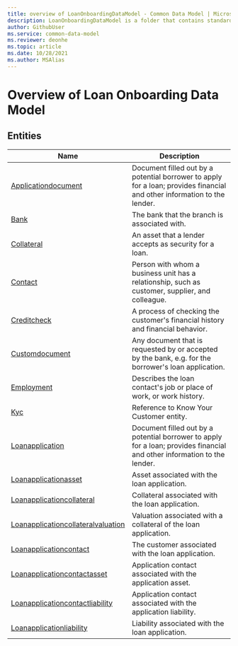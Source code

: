 ```yaml
---
title: overview of LoanOnboardingDataModel - Common Data Model | Microsoft Docs
description: LoanOnboardingDataModel is a folder that contains standard entities related to the Common Data Model.
author: GithubUser
ms.service: common-data-model
ms.reviewer: deonhe
ms.topic: article
ms.date: 10/28/2021
ms.author: MSAlias
---
```


# Overview of Loan Onboarding Data Model


## Entities

|Name|Description|
|---|---|
|[Applicationdocument](Applicationdocument.md)|Document filled out by a potential borrower to apply for a loan; provides financial and other information to the lender.|
|[Bank](Bank.md)|The bank that the branch is associated with.|
|[Collateral](Collateral.md)|An asset that a lender accepts as security for a loan.|
|[Contact](Contact.md)|Person with whom a business unit has a relationship, such as customer, supplier, and colleague.|
|[Creditcheck](Creditcheck.md)|A process of checking the customer's financial history and financial behavior.|
|[Customdocument](Customdocument.md)|Any document that is requested by or accepted by the bank, e.g. for the borrower's loan application.|
|[Employment](Employment.md)|Describes the loan contact's job or place of work, or work history.|
|[Kyc](Kyc.md)|Reference to Know Your Customer entity.|
|[Loanapplication](Loanapplication.md)|Document filled out by a potential borrower to apply for a loan; provides financial and other information to the lender.|
|[Loanapplicationasset](Loanapplicationasset.md)|Asset associated with the loan application.|
|[Loanapplicationcollateral](Loanapplicationcollateral.md)|Collateral associated with the loan application.|
|[Loanapplicationcollateralvaluation](Loanapplicationcollateralvaluation.md)|Valuation associated with a collateral of the loan application.|
|[Loanapplicationcontact](Loanapplicationcontact.md)|The customer associated with the loan application.|
|[Loanapplicationcontactasset](Loanapplicationcontactasset.md)|Application contact associated with the application asset.|
|[Loanapplicationcontactliability](Loanapplicationcontactliability.md)|Application contact associated with the application liability.|
|[Loanapplicationliability](Loanapplicationliability.md)|Liability associated with the loan application.|
